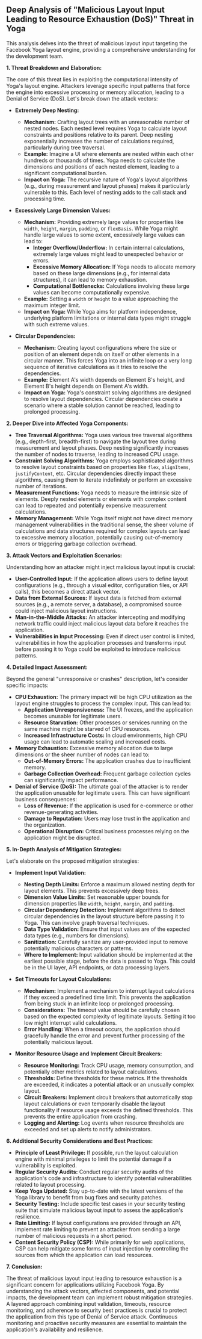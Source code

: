 ## Deep Analysis of "Malicious Layout Input Leading to Resource Exhaustion (DoS)" Threat in Yoga

This analysis delves into the threat of malicious layout input targeting the Facebook Yoga layout engine, providing a comprehensive understanding for the development team.

**1. Threat Breakdown and Elaboration:**

The core of this threat lies in exploiting the computational intensity of Yoga's layout engine. Attackers leverage specific input patterns that force the engine into excessive processing or memory allocation, leading to a Denial of Service (DoS). Let's break down the attack vectors:

* **Extremely Deep Nesting:**
    * **Mechanism:**  Crafting layout trees with an unreasonable number of nested nodes. Each nested level requires Yoga to calculate layout constraints and positions relative to its parent. Deep nesting exponentially increases the number of calculations required, particularly during tree traversal.
    * **Example:** Imagine a UI where elements are nested within each other hundreds or thousands of times. Yoga needs to calculate the dimensions and positions of each nested element, leading to a significant computational burden.
    * **Impact on Yoga:**  The recursive nature of Yoga's layout algorithms (e.g., during measurement and layout phases) makes it particularly vulnerable to this. Each level of nesting adds to the call stack and processing time.

* **Excessively Large Dimension Values:**
    * **Mechanism:** Providing extremely large values for properties like `width`, `height`, `margin`, `padding`, or `flexBasis`. While Yoga might handle large values to some extent, excessively large values can lead to:
        * **Integer Overflow/Underflow:**  In certain internal calculations, extremely large values might lead to unexpected behavior or errors.
        * **Excessive Memory Allocation:**  If Yoga needs to allocate memory based on these large dimensions (e.g., for internal data structures), it can lead to memory exhaustion.
        * **Computational Bottlenecks:**  Calculations involving these large values can become computationally expensive.
    * **Example:** Setting a `width` or `height` to a value approaching the maximum integer limit.
    * **Impact on Yoga:**  While Yoga aims for platform independence, underlying platform limitations or internal data types might struggle with such extreme values.

* **Circular Dependencies:**
    * **Mechanism:** Creating layout configurations where the size or position of an element depends on itself or other elements in a circular manner. This forces Yoga into an infinite loop or a very long sequence of iterative calculations as it tries to resolve the dependencies.
    * **Example:** Element A's width depends on Element B's height, and Element B's height depends on Element A's width.
    * **Impact on Yoga:** Yoga's constraint solving algorithms are designed to resolve layout dependencies. Circular dependencies create a scenario where a stable solution cannot be reached, leading to prolonged processing.

**2. Deeper Dive into Affected Yoga Components:**

* **Tree Traversal Algorithms:** Yoga uses various tree traversal algorithms (e.g., depth-first, breadth-first) to navigate the layout tree during measurement and layout phases. Deep nesting significantly increases the number of nodes to traverse, leading to increased CPU usage.
* **Constraint Solving Algorithms:** Yoga employs sophisticated algorithms to resolve layout constraints based on properties like `flex`, `alignItems`, `justifyContent`, etc. Circular dependencies directly impact these algorithms, causing them to iterate indefinitely or perform an excessive number of iterations.
* **Measurement Functions:**  Yoga needs to measure the intrinsic size of elements. Deeply nested elements or elements with complex content can lead to repeated and potentially expensive measurement calculations.
* **Memory Management:** While Yoga itself might not have direct memory management vulnerabilities in the traditional sense, the sheer volume of calculations and data structures required for complex layouts can lead to excessive memory allocation, potentially causing out-of-memory errors or triggering garbage collection overhead.

**3. Attack Vectors and Exploitation Scenarios:**

Understanding how an attacker might inject malicious layout input is crucial:

* **User-Controlled Input:**  If the application allows users to define layout configurations (e.g., through a visual editor, configuration files, or API calls), this becomes a direct attack vector.
* **Data from External Sources:** If layout data is fetched from external sources (e.g., a remote server, a database), a compromised source could inject malicious layout instructions.
* **Man-in-the-Middle Attacks:** An attacker intercepting and modifying network traffic could inject malicious layout data before it reaches the application.
* **Vulnerabilities in Input Processing:**  Even if direct user control is limited, vulnerabilities in how the application processes and transforms input before passing it to Yoga could be exploited to introduce malicious patterns.

**4. Detailed Impact Assessment:**

Beyond the general "unresponsive or crashes" description, let's consider specific impacts:

* **CPU Exhaustion:**  The primary impact will be high CPU utilization as the layout engine struggles to process the complex input. This can lead to:
    * **Application Unresponsiveness:** The UI freezes, and the application becomes unusable for legitimate users.
    * **Resource Starvation:** Other processes or services running on the same machine might be starved of CPU resources.
    * **Increased Infrastructure Costs:** In cloud environments, high CPU usage can lead to automatic scaling and increased costs.
* **Memory Exhaustion:**  Excessive memory allocation due to large dimensions or the sheer number of nodes can lead to:
    * **Out-of-Memory Errors:** The application crashes due to insufficient memory.
    * **Garbage Collection Overhead:** Frequent garbage collection cycles can significantly impact performance.
* **Denial of Service (DoS):** The ultimate goal of the attacker is to render the application unusable for legitimate users. This can have significant business consequences:
    * **Loss of Revenue:** If the application is used for e-commerce or other revenue-generating activities.
    * **Damage to Reputation:**  Users may lose trust in the application and the organization.
    * **Operational Disruption:**  Critical business processes relying on the application might be disrupted.

**5. In-Depth Analysis of Mitigation Strategies:**

Let's elaborate on the proposed mitigation strategies:

* **Implement Input Validation:**
    * **Nesting Depth Limits:**  Enforce a maximum allowed nesting depth for layout elements. This prevents excessively deep trees.
    * **Dimension Value Limits:**  Set reasonable upper bounds for dimension properties like `width`, `height`, `margin`, and `padding`.
    * **Circular Dependency Detection:** Implement algorithms to detect circular dependencies in the layout structure before passing it to Yoga. This can involve graph traversal techniques.
    * **Data Type Validation:** Ensure that input values are of the expected data types (e.g., numbers for dimensions).
    * **Sanitization:**  Carefully sanitize any user-provided input to remove potentially malicious characters or patterns.
    * **Where to Implement:** Input validation should be implemented at the earliest possible stage, before the data is passed to Yoga. This could be in the UI layer, API endpoints, or data processing layers.

* **Set Timeouts for Layout Calculations:**
    * **Mechanism:** Implement a mechanism to interrupt layout calculations if they exceed a predefined time limit. This prevents the application from being stuck in an infinite loop or prolonged processing.
    * **Considerations:**  The timeout value should be carefully chosen based on the expected complexity of legitimate layouts. Setting it too low might interrupt valid calculations.
    * **Error Handling:**  When a timeout occurs, the application should gracefully handle the error and prevent further processing of the potentially malicious layout.

* **Monitor Resource Usage and Implement Circuit Breakers:**
    * **Resource Monitoring:** Track CPU usage, memory consumption, and potentially other metrics related to layout calculations.
    * **Thresholds:** Define thresholds for these metrics. If the thresholds are exceeded, it indicates a potential attack or an unusually complex layout.
    * **Circuit Breakers:**  Implement circuit breakers that automatically stop layout calculations or even temporarily disable the layout functionality if resource usage exceeds the defined thresholds. This prevents the entire application from crashing.
    * **Logging and Alerting:**  Log events when resource thresholds are exceeded and set up alerts to notify administrators.

**6. Additional Security Considerations and Best Practices:**

* **Principle of Least Privilege:**  If possible, run the layout calculation engine with minimal privileges to limit the potential damage if a vulnerability is exploited.
* **Regular Security Audits:**  Conduct regular security audits of the application's code and infrastructure to identify potential vulnerabilities related to layout processing.
* **Keep Yoga Updated:**  Stay up-to-date with the latest versions of the Yoga library to benefit from bug fixes and security patches.
* **Security Testing:**  Include specific test cases in your security testing suite that simulate malicious layout input to assess the application's resilience.
* **Rate Limiting:**  If layout configurations are provided through an API, implement rate limiting to prevent an attacker from sending a large number of malicious requests in a short period.
* **Content Security Policy (CSP):** While primarily for web applications, CSP can help mitigate some forms of input injection by controlling the sources from which the application can load resources.

**7. Conclusion:**

The threat of malicious layout input leading to resource exhaustion is a significant concern for applications utilizing Facebook Yoga. By understanding the attack vectors, affected components, and potential impacts, the development team can implement robust mitigation strategies. A layered approach combining input validation, timeouts, resource monitoring, and adherence to security best practices is crucial to protect the application from this type of Denial of Service attack. Continuous monitoring and proactive security measures are essential to maintain the application's availability and resilience.
